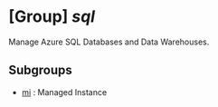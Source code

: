 # [Group] _sql_

Manage Azure SQL Databases and Data Warehouses.

## Subgroups

- [mi](/Commands/sql/mi/readme.md)
: Managed Instance
